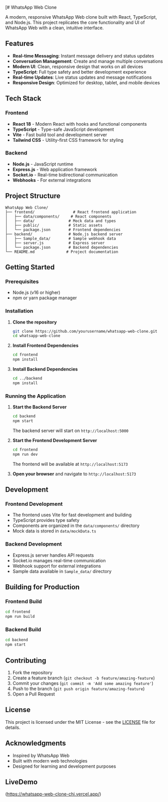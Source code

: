 [# WhatsApp Web Clone

A modern, responsive WhatsApp Web clone built with React, TypeScript, and Node.js. This project replicates the core functionality and UI of WhatsApp Web with a clean, intuitive interface.

## Features

- **Real-time Messaging**: Instant message delivery and status updates
- **Conversation Management**: Create and manage multiple conversations
- **Modern UI**: Clean, responsive design that works on all devices
- **TypeScript**: Full type safety and better development experience
- **Real-time Updates**: Live status updates and message notifications
- **Responsive Design**: Optimized for desktop, tablet, and mobile devices

## Tech Stack

### Frontend
- **React 18** - Modern React with hooks and functional components
- **TypeScript** - Type-safe JavaScript development
- **Vite** - Fast build tool and development server
- **Tailwind CSS** - Utility-first CSS framework for styling

### Backend
- **Node.js** - JavaScript runtime
- **Express.js** - Web application framework
- **Socket.io** - Real-time bidirectional communication
- **Webhooks** - For external integrations

## Project Structure

```
WhatsApp Web Clone/
├── frontend/                 # React frontend application
│   ├── data/components/     # React components
│   ├── data/               # Mock data and types
│   ├── public/             # Static assets
│   └── package.json        # Frontend dependencies
├── backend/                # Node.js backend server
│   ├── Sample_data/        # Sample webhook data
│   ├── server.js           # Express server
│   └── package.json        # Backend dependencies
└── README.md              # Project documentation
```

## Getting Started

### Prerequisites

- Node.js (v16 or higher)
- npm or yarn package manager

### Installation

1. **Clone the repository**
   ```bash
   git clone https://github.com/yourusername/whatsapp-web-clone.git
   cd whatsapp-web-clone
   ```

2. **Install Frontend Dependencies**
   ```bash
   cd frontend
   npm install
   ```

3. **Install Backend Dependencies**
   ```bash
   cd ../backend
   npm install
   ```

### Running the Application

1. **Start the Backend Server**
   ```bash
   cd backend
   npm start
   ```
   The backend server will start on `http://localhost:5000`

2. **Start the Frontend Development Server**
   ```bash
   cd frontend
   npm run dev
   ```
   The frontend will be available at `http://localhost:5173`

3. **Open your browser** and navigate to `http://localhost:5173`

## Development

### Frontend Development
- The frontend uses Vite for fast development and building
- TypeScript provides type safety
- Components are organized in the `data/components/` directory
- Mock data is stored in `data/mockData.ts`

### Backend Development
- Express.js server handles API requests
- Socket.io manages real-time communication
- Webhook support for external integrations
- Sample data available in `Sample_data/` directory

## Building for Production

### Frontend Build
```bash
cd frontend
npm run build
```

### Backend Build
```bash
cd backend
npm start
```

## Contributing

1. Fork the repository
2. Create a feature branch (`git checkout -b feature/amazing-feature`)
3. Commit your changes (`git commit -m 'Add some amazing feature'`)
4. Push to the branch (`git push origin feature/amazing-feature`)
5. Open a Pull Request

## License

This project is licensed under the MIT License - see the [LICENSE](LICENSE) file for details.

## Acknowledgments

- Inspired by WhatsApp Web
- Built with modern web technologies
- Designed for learning and development purposes

## LiveDemo

(https://whatsapp-web-clone-chi.vercel.app/)
